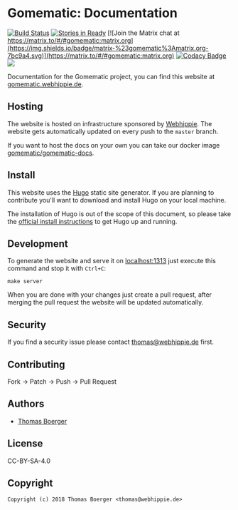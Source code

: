 # Gomematic: Documentation

[![Build Status](http://github.dronehippie.de/api/badges/gomematic/gomematic-docs/status.svg)](http://github.dronehippie.de/gomematic/gomematic-docs)
[![Stories in Ready](https://badge.waffle.io/gomematic/gomematic-api.svg?label=ready&title=Ready)](http://waffle.io/gomematic/gomematic-api)
[![Join the Matrix chat at https://matrix.to/#/#gomematic:matrix.org](https://img.shields.io/badge/matrix-%23gomematic%3Amatrix.org-7bc9a4.svg)](https://matrix.to/#/#gomematic:matrix.org)
[![Codacy Badge](https://api.codacy.com/project/badge/Grade/673d5717db584f9dbc0671e60c1aa62a)](https://www.codacy.com/app/gomematic/gomematic-docs?utm_source=github.com&amp;utm_medium=referral&amp;utm_content=gomematic/gomematic-docs&amp;utm_campaign=Badge_Grade)
[![](https://images.microbadger.com/badges/image/gomematic/gomematic-docs.svg)](http://microbadger.com/images/gomematic/gomematic-docs "Get your own image badge on microbadger.com")


Documentation for the Gomematic project, you can find this website at [gomematic.webhippie.de](https://gomematic.webhippie.de).


## Hosting

The website is hosted on infrastructure sponsored by [Webhippie](https://webhippie.de). The website gets automatically updated on every push to the `master` branch.

If you want to host the docs on your own you can take our docker image [gomematic/gomematic-docs](https://hub.docker.com/r/gomematic/gomematic-docs/).


## Install

This website uses the [Hugo](https://github.com/spf13/hugo) static site generator. If you are planning to contribute you'll want to download and install Hugo on your local machine.

The installation of Hugo is out of the scope of this document, so please take the [official install instructions](https://gohugo.io/overview/installing/) to get Hugo up and running.


## Development

To generate the website and serve it on [localhost:1313](http://localhost:1313) just execute this command and stop it with `Ctrl+C`:

```
make server
```

When you are done with your changes just create a pull request, after merging the pull request the website will be updated automatically.


## Security

If you find a security issue please contact thomas@webhippie.de first.


## Contributing

Fork -> Patch -> Push -> Pull Request


## Authors

* [Thomas Boerger](https://github.com/tboerger)


## License

CC-BY-SA-4.0


## Copyright

```
Copyright (c) 2018 Thomas Boerger <thomas@webhippie.de>
```
